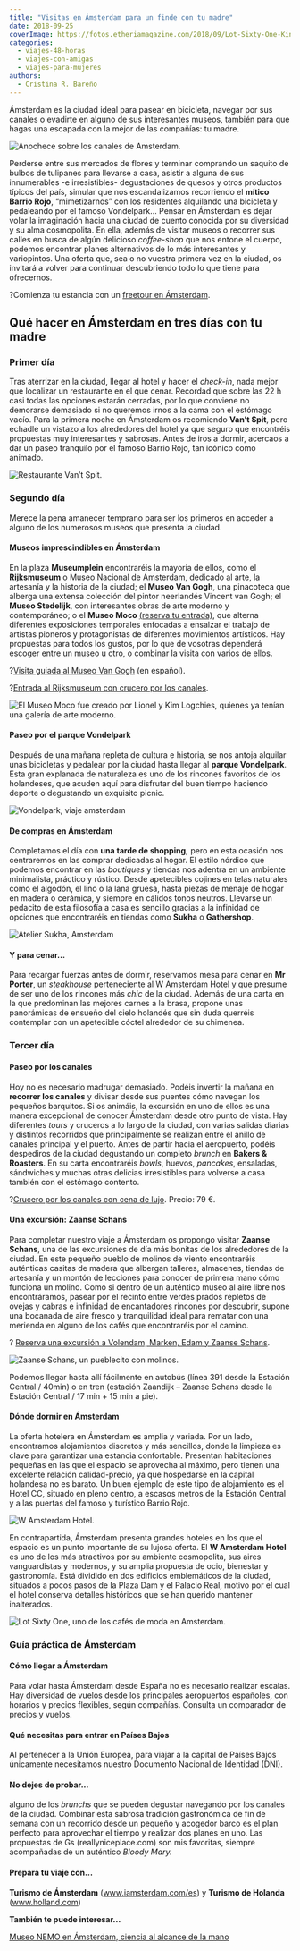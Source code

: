 ```yaml
---
title: "Visitas en Ámsterdam para un finde con tu madre"
date: 2018-09-25
coverImage: https://fotos.etheriamagazine.com/2018/09/Lot-Sixty-One-Kinkerstraat-Koen-Smilde-Photography-Rechtenvrij.jpg
categories: 
  - viajes-48-horas
  - viajes-con-amigas
  - viajes-para-mujeres
authors: 
  - Cristina R. Bareño
---
```


Ámsterdam es la ciudad ideal para pasear en bicicleta, navegar por sus canales o 
evadirte en alguno de sus interesantes museos, también para que hagas una escapada con 
la mejor de las compañías: tu madre. 

![Anochece sobre los canales de Amsterdam.](https://fotos.etheriamagazine.com/2018/09/viajar-amsterdam-1024x683.jpg "Anochece sobre los canales de Amsterdam.")

Perderse entre sus mercados de flores y terminar comprando un saquito de bulbos de 
tulipanes para llevarse a casa, asistir a alguna de sus innumerables -e irresistibles- 
degustaciones de quesos y otros productos típicos del país, simular que nos 
escandalizamos recorriendo el **mítico Barrio Rojo**, “mimetizarnos” con los residentes 
alquilando una bicicleta y pedaleando por el famoso Vondelpark… Pensar en Ámsterdam es 
dejar volar la imaginación hacia una ciudad de cuento conocida por su diversidad y su 
alma cosmopolita. En ella, además de visitar museos o recorrer sus calles en busca de 
algún delicioso _coffee-shop_ que nos entone el cuerpo, podemos encontrar planes 
alternativos de lo más interesantes y variopintos. Una oferta que, sea o no vuestra 
primera vez en la ciudad, os invitará a volver para continuar descubriendo todo lo que 
tiene para ofrecernos. 

?Comienza tu estancia con un [freetour en 
Ámsterdam](https://www.civitatis.com/es/amsterdam/visita-guiada-amsterdam/?aid=10211). 

## Qué hacer en Ámsterdam en tres días con tu madre

### Primer día

Tras aterrizar en la ciudad, llegar al hotel y hacer el _check-in_, nada mejor que 
localizar un restaurante en el que cenar. Recordad que sobre las 22 h casi todas las 
opciones estarán cerradas, por lo que conviene no demorarse demasiado si no queremos 
irnos a la cama con el estómago vacío. Para la primera noche en Ámsterdam os recomiendo 
**Van’t Spit**, pero echadle un vistazo a los alrededores del hotel ya que seguro que 
encontréis propuestas muy interesantes y sabrosas. Antes de iros a dormir, acercaos a 
dar un paseo tranquilo por el famoso Barrio Rojo, tan icónico como animado. 

![Restaurante Van’t Spit.](https://fotos.etheriamagazine.com/2018/09/Vantspit-amsterdam-1024x730.jpg "© Restaurante Van’t Spit.")

### Segundo día

Merece la pena amanecer temprano para ser los primeros en acceder a alguno de los 
numerosos museos que presenta la ciudad. 

#### Museos imprescindibles en Ámsterdam

En la plaza **Museumplein** encontraréis la mayoría de ellos, como el **Rijksmuseum** o 
Museo Nacional de Ámsterdam, dedicado al arte, la artesanía y la historia de la ciudad; 
el **Museo Van Gogh**, una pinacoteca que alberga una extensa colección del pintor 
neerlandés Vincent van Gogh; el **Museo Stedelijk**, con interesantes obras de arte 
moderno y contemporáneo; o el **Museo Moco** [(reserva tu 
entrada)](https://www.civitatis.com/es/amsterdam/entrada-museo-moco/?aid=10211), que 
alterna diferentes exposiciones temporales enfocadas a ensalzar el trabajo de artistas 
pioneros y protagonistas de diferentes movimientos artísticos. Hay propuestas para todos 
los gustos, por lo que de vosotras dependerá escoger entre un museo u otro, o combinar 
la visita con varios de ellos. 

?[Visita guiada al Museo Van 
Gogh](https://www.civitatis.com/es/amsterdam/visita-museo-van-gogh/?aid=10211) (en 
español). 

?[Entrada al Rijksmuseum con crucero por los 
canales](https://www.civitatis.com/es/amsterdam/entrada-rijksmuseum-crucero-canales/?aid=10211). 

![El Museo Moco fue creado por Lionel y Kim Logchies, quienes ya tenían una galería de arte moderno.](https://fotos.etheriamagazine.com/2018/09/museo-moco-1024x576.jpg "El (©) Museo Moco fue creado por Lionel y Kim Logchies, quienes ya tenían una galería de arte moderno.")

#### Paseo por el parque Vondelpark

Después de una mañana repleta de cultura e historia, se nos antoja alquilar unas 
bicicletas y pedalear por la ciudad hasta llegar al **parque Vondelpark**. Esta gran 
explanada de naturaleza es uno de los rincones favoritos de los holandeses, que acuden 
aquí para disfrutar del buen tiempo haciendo deporte o degustando un exquisito picnic. 

![Vondelpark, viaje amsterdam](https://fotos.etheriamagazine.com/2018/09/Villa-at-the-Vondelpark-Koen-Smilde-Photography-Rechtenvrij-1-1024x684.jpg "Villa de Vondelpark, en Amsterdam. © Koen Smilde Photography/ OT Amsterdam")

#### De compras en Ámsterdam

Completamos el día con **una tarde de shopping,** pero en esta ocasión nos centraremos 
en las comprar dedicadas al hogar. El estilo nórdico que podemos encontrar en las 
_boutiques_ y tiendas nos adentra en un ambiente minimalista, práctico y rústico. Desde 
apetecibles cojines en telas naturales como el algodón, el lino o la lana gruesa, hasta 
piezas de menaje de hogar en madera o cerámica, y siempre en cálidos tonos neutros. 
Llevarse un pedacito de esta filosofía a casa es sencillo gracias a la infinidad de 
opciones que encontraréis en tiendas como **Sukha** o **Gathershop**. 

![Atelier Sukha, Amsterdam](https://fotos.etheriamagazine.com/2018/09/Atelier-sukha-amsterdam.jpg "© Atelier Sukha, en Amsterdam.")

#### Y para cenar...

Para recargar fuerzas antes de dormir, reservamos mesa para cenar en **Mr Porter**, un 
_steakhouse_ perteneciente al W Amsterdam Hotel y que presume de ser uno de los rincones 
más _chic_ de la ciudad. Además de una carta en la que predominan las mejores carnes a 
la brasa, propone unas panorámicas de ensueño del cielo holandés que sin duda querréis 
contemplar con un apetecible cóctel alrededor de su chimenea. 

### Tercer día

#### Paseo por los canales

Hoy no es necesario madrugar demasiado. Podéis invertir la mañana en **recorrer los 
canales** y divisar desde sus puentes cómo navegan los pequeños barquitos. Si os 
animáis, la excursión en uno de ellos es una manera excepcional de conocer Ámsterdam 
desde otro punto de vista. Hay diferentes _tours_ y cruceros a lo largo de la ciudad, 
con varias salidas diarias y distintos recorridos que principalmente se realizan entre 
el anillo de canales principal y el puerto. Antes de partir hacia el aeropuerto, podéis 
despediros de la ciudad degustando un completo _brunch_ en **Bakers & Roasters**. En su 
carta encontraréis _bowls_, huevos, _pancakes_, ensaladas, sándwiches y muchas otras 
delicias irresistibles para volverse a casa también con el estómago contento. 

?[Crucero por los canales con cena de 
lujo](https://www.civitatis.com/es/amsterdam/crucero-cena-amsterdam/?aid=10211). Precio: 
79 €. 

#### Una excursión: Zaanse Schans

Para completar nuestro viaje a Ámsterdam os propongo visitar **Zaanse Schans**, una de 
las excursiones de día más bonitas de los alrededores de la ciudad. En este pequeño 
pueblo de molinos de viento encontraréis auténticas casitas de madera que albergan 
talleres, almacenes, tiendas de artesanía y un montón de lecciones para conocer de 
primera mano cómo funciona un molino. Como si dentro de un auténtico museo al aire libre 
nos encontráramos, pasear por el recinto entre verdes prados repletos de ovejas y cabras 
e infinidad de encantadores rincones por descubrir, supone una bocanada de aire fresco y 
tranquilidad ideal para rematar con una merienda en alguno de los cafés que encontraréis 
por el camino. 

? [Reserva una excursión a Volendam, Marken, Edam y Zaanse 
Schans](https://www.civitatis.com/es/amsterdam/excursion-zaanse-schans-volendam-marken/?aid=10211). 

![Zaanse Schans, un pueblecito con molinos.](https://fotos.etheriamagazine.com/2018/09/Zaanse-Schans-1024x681.jpg "Zaanse Schans, un pueblecito con molinos.")

Podemos llegar hasta allí fácilmente en autobús (línea 391 desde la Estación Central / 
40min) o en tren (estación Zaandijk – Zaanse Schans desde la Estación Central / 17 min + 
15 min a pie). 

#### Dónde dormir en Ámsterdam

La oferta hotelera en Ámsterdam es amplia y variada. Por un lado, encontramos 
alojamientos discretos y más sencillos, donde la limpieza es clave para garantizar una 
estancia confortable. Presentan habitaciones pequeñas en las que el espacio se aprovecha 
al máximo, pero tienen una excelente relación calidad-precio, ya que hospedarse en la 
capital holandesa no es barato. Un buen ejemplo de este tipo de alojamiento es el Hotel 
CC, situado en pleno centro, a escasos metros de la Estación Central y a las puertas del 
famoso y turístico Barrio Rojo. 

![W Amsterdam Hotel.](https://fotos.etheriamagazine.com/2018/09/Hotel-w-amsterdam-1024x576.jpg "© W Amsterdam Hotel.")

En contrapartida, Ámsterdam presenta grandes hoteles en los que el espacio es un punto 
importante de su lujosa oferta. El **W Amsterdam Hotel** es uno de los más atractivos 
por su ambiente cosmopolita, sus aires vanguardistas y modernos, y su amplia propuesta 
de ocio, bienestar y gastronomía. Está dividido en dos edificios emblemáticos de la 
ciudad, situados a pocos pasos de la Plaza Dam y el Palacio Real, motivo por el cual el 
hotel conserva detalles históricos que se han querido mantener inalterados. 

![Lot Sixty One, uno de los cafés de moda en Amsterdam.](https://fotos.etheriamagazine.com/2018/09/Lot-Sixty-One-Kinkerstraat-Koen-Smilde-Photography-Rechtenvrij-1024x684.jpg "Lot Sixty One, uno de los cafés de moda en Amsterdam.  © Koen Smilde Photography/OT Amsterdam")

### Guía práctica de Ámsterdam

#### Cómo llegar a Ámsterdam

Para volar hasta Ámsterdam desde España no es necesario realizar escalas. Hay diversidad 
de vuelos desde los principales aeropuertos españoles, con horarios y precios flexibles, 
según compañías. Consulta un comparador de precios y vuelos. 

#### Qué necesitas para entrar en Países Bajos

Al pertenecer a la Unión Europea, para viajar a la capital de Países Bajos únicamente 
necesitamos nuestro Documento Nacional de Identidad (DNI). 

#### No dejes de probar...

alguno de los _brunchs_ que se pueden degustar navegando por los canales de la ciudad. 
Combinar esta sabrosa tradición gastronómica de fin de semana con un recorrido desde un 
pequeño y acogedor barco es el plan perfecto para aprovechar el tiempo y realizar dos 
planes en uno. Las propuestas de Gs (reallyniceplace.com) son mis favoritas, siempre 
acompañadas de un auténtico _Bloody Mary._ 

#### Prepara tu viaje con...

**Turismo de Ámsterdam** (www.iamsterdam.com/es) y **Turismo de Holanda** 
(www.holland.com) 

**También te puede interesar...** 

[Museo NEMO en Ámsterdam, ciencia al alcance de la 
mano](https://etheriamagazine.com/2018/10/06/museo-nemo-en-amsterdam-ciencia-para-toda-la-familia/)
